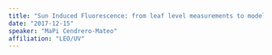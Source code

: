 ```yaml
---
title: "Sun Induced Fluorescence: from leaf level measurements to modelling"
date: "2017-12-15"
speaker: "MaPi Cendrero-Mateo"
affiliation: "LEO/UV"
---
```

